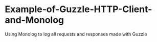# Example-of-Guzzle-HTTP-Client-and-Monolog
Using Monolog to log all requests and responses made with Guzzle
